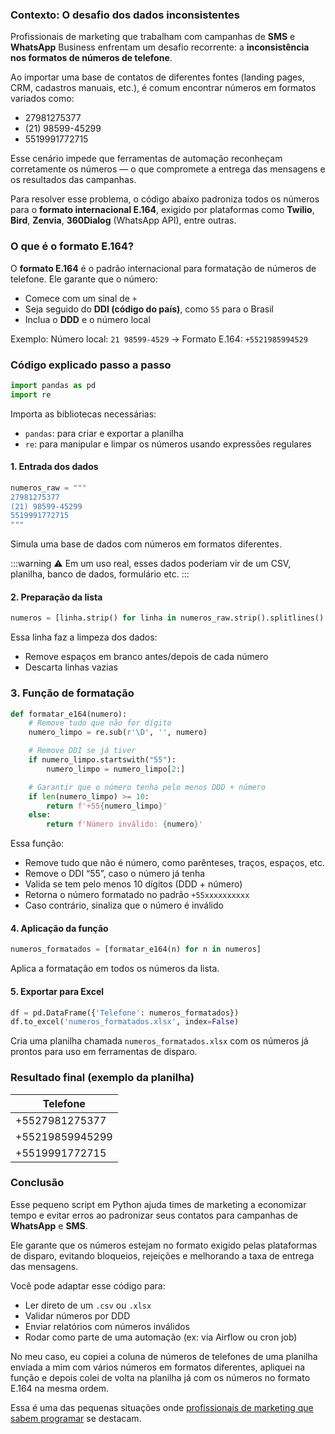 ### Contexto: O desafio dos dados inconsistentes

Profissionais de marketing que trabalham com campanhas de **SMS** e **WhatsApp** Business enfrentam um desafio recorrente: a **inconsistência nos formatos de números de telefone**.

Ao importar uma base de contatos de diferentes fontes (landing pages, CRM, cadastros manuais, etc.), é comum encontrar números em formatos variados como:

- 27981275377
- (21) 98599-45299
- 5519991772715

Esse cenário impede que ferramentas de automação reconheçam corretamente os números — o que compromete a entrega das mensagens e os resultados das campanhas.

Para resolver esse problema, o código abaixo padroniza todos os números para o **formato internacional E.164**, exigido por plataformas como **Twilio**, **Bird**, **Zenvia**, **360Dialog** (WhatsApp API), entre outras.

### O que é o formato E.164?

O **formato E.164** é o padrão internacional para formatação de números de telefone. Ele garante que o número:

- Comece com um sinal de `+`
- Seja seguido do **DDI (código do país)**, como `55` para o Brasil
- Inclua o **DDD** e o número local

Exemplo:
Número local: `21 98599-4529` → Formato E.164: `+5521985994529`

### Código explicado passo a passo

```python
import pandas as pd
import re
```

Importa as bibliotecas necessárias:

- `pandas`: para criar e exportar a planilha
- `re`: para manipular e limpar os números usando expressões regulares

#### 1. Entrada dos dados

```python
numeros_raw = """
27981275377
(21) 98599-45299
5519991772715
"""
```

Simula uma base de dados com números em formatos diferentes.

:::warning
⚠️ Em um uso real, esses dados poderiam vir de um CSV, planilha, banco de dados, formulário etc.
:::

#### 2. Preparação da lista

```python
numeros = [linha.strip() for linha in numeros_raw.strip().splitlines() if linha.strip()]
```

Essa linha faz a limpeza dos dados:

- Remove espaços em branco antes/depois de cada número
- Descarta linhas vazias

### 3. Função de formatação

```python
def formatar_e164(numero):
    # Remove tudo que não for dígito
    numero_limpo = re.sub(r'\D', '', numero)

    # Remove DDI se já tiver
    if numero_limpo.startswith("55"):
        numero_limpo = numero_limpo[2:]

    # Garantir que o número tenha pelo menos DDD + número
    if len(numero_limpo) >= 10:
        return f'+55{numero_limpo}'
    else:
        return f'Número inválido: {numero}'
```

Essa função:

- Remove tudo que não é número, como parênteses, traços, espaços, etc.
- Remove o DDI “55”, caso o número já tenha
- Valida se tem pelo menos 10 dígitos (DDD + número)
- Retorna o número formatado no padrão `+55xxxxxxxxxx`
- Caso contrário, sinaliza que o número é inválido

#### 4. Aplicação da função

```python
numeros_formatados = [formatar_e164(n) for n in numeros]
```

Aplica a formatação em todos os números da lista.

#### 5. Exportar para Excel

```python
df = pd.DataFrame({'Telefone': numeros_formatados})
df.to_excel('numeros_formatados.xlsx', index=False)
```

Cria uma planilha chamada `numeros_formatados.xlsx` com os números já prontos para uso em ferramentas de disparo.

### Resultado final (exemplo da planilha)

| Telefone  |
| ------------ |
| +5527981275377  |
| +55219859945299  |
| +5519991772715 |

### Conclusão

Esse pequeno script em Python ajuda times de marketing a economizar tempo e evitar erros ao padronizar seus contatos para campanhas de **WhatsApp** e **SMS**.

Ele garante que os números estejam no formato exigido pelas plataformas de disparo, evitando bloqueios, rejeições e melhorando a taxa de entrega das mensagens.

Você pode adaptar esse código para:

- Ler direto de um `.csv` ou `.xlsx`
- Validar números por DDD
- Enviar relatórios com números inválidos
- Rodar como parte de uma automação (ex: via Airflow ou cron job)

No meu caso, eu copiei a coluna de números de telefones de uma planilha enviada a mim com vários números em formatos diferentes, apliquei na função e depois colei de volta na planilha já com os números no formato E.164 na mesma ordem.

Essa é uma das pequenas situações onde [profissionais de marketing que sabem programar](/aprender-python/ "Porque aprender a programar?") se destacam.
